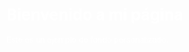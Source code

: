 <!DOCTYPE html>
<html lang="es">
<head>
      <meta charset="UTF-8">
      <meta name="viewport" content="width=dive-width, initial-scale=1.0">
      <title> Mi Página </title>
      <style>
          body {
            background-image: url('https://es.vecteezy.com/png/10829440-coleccion-de-acuarela-de-flor-violeta') /*>colección de acuarela de flor violeta PNGs por Vecteezy*/
            background-size: cover;
            color: white; /*cambia el color del texto si es necesario */
            }
      </style>   
</head>
<body>
    <h1>Bienvenido a mi página  </h1>
    <p>Este es un ejemplo de fondo personalizado.</p>
</body>
</html>
